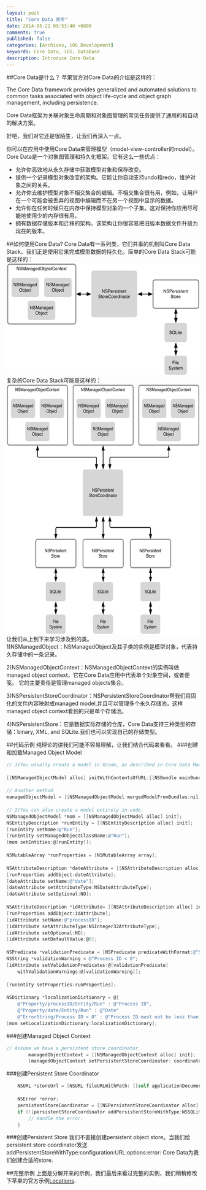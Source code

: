 ```yaml
---
layout: post
title: "Core Data 初步"
date: 2014-05-22 09:53:40 +0800
comments: true
published: false
categories: [Archives, iOS Development]
keywords: Core Data, iOS, Database
description: Introduce Core Data
---
```

##Core Data是什么？
苹果官方对Core Data的介绍是这样的：

The Core Data framework provides generalized and automated solutions to common tasks associated with object life-cycle and object graph management, including persistence.

Core Data框架为关联对象生命周期和对象图管理的常见任务提供了通用的和自动的解决方案。

好吧，我们对它还是很陌生，让我们再深入一点。

你可以在应用中使用Core Data来管理模型（model-view-controller的model）。Core Data是一个对象图管理和持久化框架。它有这么一些优点：

* 允许你高效地从永久存储中获取模型对象和保存改变。
* 提供一个记录模型对象改变的架构。它能让你自动支持undo和redo，维护对象之间的关系。
* 允许你去维护模型对象不相交集合的编辑。不相交集合很有用，例如，让用户在一个可能会被丢弃的视图中编辑而不在另一个视图中显示的数据。
* 允许你在任何时候只在内存中保持模型对象的一个子集。这对保持你应用尽可能地使用少的内存很有用。
* 拥有数据存储版本和迁移的架构。该架构让你很容易把旧版本数据文件升级为现在的版本。


##如何使用Core Data?
Core Data有一系列类，它们共事的机制叫Core Data Stack。我们正是使用它来完成模型数据的持久化。简单的Core Data Stack可能是这样的：
<img name="Core Data Stack Simple" src="/images/stack-simple.png" width="550" height="293">  
复杂的Core Data Stack可能是这样的：  
<img name="Core Data Stack Complex" src="/images/stack-complex.png" width="624" height="652">  
让我们从上到下来学习涉及到的类。  
1)NSManagedObject：NSManagedObject及其子类的实例是模型对象，代表持久存储中的一条记录。  

2)NSManagedObjectContext：NSManagedObjectContext的实例叫做managed object context，它在Core Data应用中代表单个对象空间，或者便笺。 它的主要责任是管理managed objects集合。  

3)NSPersistentStoreCoordinator：NSPersistentStoreCoordinator帮我们将固化的文件内容映射成managed model,并且可以管理多个永久存储池，这样managed object context看到的只是单个存储池。  

4)NSPersistentStore：它是数据实际存储的仓库，Core Data支持三种类型的存储：binary, XML, and SQLite.我们也可以实现自已的存储类型。  

##代码示例
纯理论的讲我们可能不容易理解，让我们结合代码来看看。
###创建和加载Managed Object Model
``` objective-c
// 1)You usually create a model in Xcode, as described in Core Data Model Editor Help. 

[[NSManagedObjectModel alloc] initWithContentsOfURL:[[NSBundle mainBundle] URLForResource:@"NameOfCoreDataResource" withExtension:@"momd"]]

// Another method
managedObjectModel = [[NSManagedObjectModel mergedModelFromBundles:nil] retain];

// 2)You can also create a model entirely in code.
NSManagedObjectModel *mom = [[NSManagedObjectModel alloc] init];
NSEntityDescription *runEntity = [[NSEntityDescription alloc] init];
[runEntity setName:@"Run"];
[runEntity setManagedObjectClassName:@"Run"];
[mom setEntities:@[runEntity]];
 
NSMutableArray *runProperties = [NSMutableArray array];
 
NSAttributeDescription *dateAttribute = [[NSAttributeDescription alloc] init];
[runProperties addObject:dateAttribute];
[dateAttribute setName:@"date"];
[dateAttribute setAttributeType:NSDateAttributeType];
[dateAttribute setOptional:NO];
 
NSAttributeDescription *idAttribute= [[NSAttributeDescription alloc] init];
[runProperties addObject:idAttribute];
[idAttribute setName:@"processID"];
[idAttribute setAttributeType:NSInteger32AttributeType];
[idAttribute setOptional:NO];
[idAttribute setDefaultValue:@0];
 
NSPredicate *validationPredicate = [NSPredicate predicateWithFormat:@"SELF >= 0"];
NSString *validationWarning = @"Process ID < 0";
[idAttribute setValidationPredicates:@[validationPredicate]
    withValidationWarnings:@[validationWarning]];
 
[runEntity setProperties:runProperties];
 
NSDictionary *localizationDictionary = @{
    @"Property/processID/Entity/Run" : @"Process ID",
    @"Property/date/Entity/Run" : @"Date"
    @"ErrorString/Process ID < 0" : @"Process ID must not be less than 0" };
[mom setLocalizationDictionary:localizationDictionary];
```

###创建Managed Object Context
``` objective-c
// Assume we have a persistent store coordinator
        managedObjectContext = [[NSManagedObjectContext alloc] init];
        [managedObjectContext setPersistentStoreCoordinator: coordinator];
```

###创建Persistent Store Coordinator
``` objective-c
    NSURL *storeUrl = [NSURL fileURLWithPath: [[self applicationDocumentsDirectory] stringByAppendingPathComponent: @"Locations.sqlite"]];
	
	NSError *error;
    persistentStoreCoordinator = [[NSPersistentStoreCoordinator alloc] initWithManagedObjectModel: [self managedObjectModel]];
    if (![persistentStoreCoordinator addPersistentStoreWithType:NSSQLiteStoreType configuration:nil URL:storeUrl options:nil error:&error]) {
        // Handle the error.
    } 
```

###创建Persistent Store
我们不直接创建persistent object store。当我们给persistent store coordinator发送addPersistentStoreWithType:configuration:URL:options:error: Core Data为我们创建合适的store.

##完整示例
上面是分解开来的示例，我们最后来看过完整的实例，我们稍稍修改下苹果的官方示例[Locations](https://github.com/DamianSheldon/Locations).
